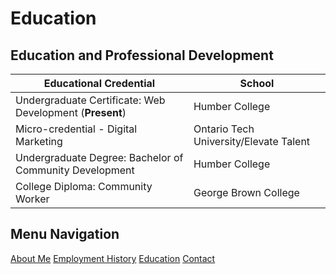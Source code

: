 # Education

## Education and Professional Development

| Educational Credential                                    | School                                  |
| ---------                                                 | --------                                |
| Undergraduate Certificate: Web Development (**Present**)  | Humber College                          |
| Micro-credential - Digital Marketing                      | Ontario Tech University/Elevate Talent  |
| Undergraduate Degree: Bachelor of Community Development   | Humber College                          |
| College Diploma: Community Worker                         | George Brown College                    |



## Menu Navigation

[About Me](index)
[Employment History](employment)
[Education](education)
[Contact](contact)
